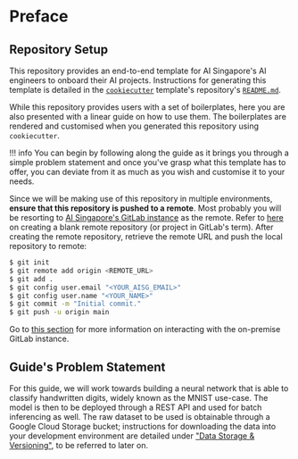 # Preface

## Repository Setup

This repository provides an end-to-end template for AI
Singapore's AI engineers to onboard their AI projects.
Instructions for generating this template is detailed in the
[`cookiecutter`](https://github.com/cookiecutter/cookiecutter)
template's repository's
[`README.md`](https://github.com/aisingapore/ml-project-cookiecutter-onprem-runai/blob/master/README.md).

While this repository provides users with a set of boilerplates,
here you are also presented with a linear guide on
how to use them. The boilerplates are rendered and customised
when you generated this repository using `cookiecutter`.

!!! info
    You can begin by following along the guide as it brings you through
    a simple problem statement and once you've grasp what this template
    has to offer, you can deviate from it as much as you wish and
    customise it to your needs.

Since we will be making use of this repository in multiple
environments, __ensure that this repository is pushed to a
remote__.
Most probably you will be resorting to
[AI Singapore's GitLab instance](https://gitlab.aisingapore.net/) as
the remote.
Refer to
[here](https://docs.gitlab.com/ee/user/project/working_with_projects.html#create-a-project)
on creating a blank remote repository (or project in GitLab's term).
After creating the remote repository, retrieve the remote URL and push
the local repository to remote:

```bash
$ git init
$ git remote add origin <REMOTE_URL>
$ git add .
$ git config user.email "<YOUR_AISG_EMAIL>"
$ git config user.name "<YOUR_NAME>"
$ git commit -m "Initial commit."
$ git push -u origin main
```

Go to [this section](./03-mlops-components-platform.md#gitlab) for more
information on interacting with the on-premise GitLab instance.

## Guide's Problem Statement

For this guide, we will work towards building a neural network that is
able to classify handwritten digits, widely known as the MNIST
use-case.
The model is then to be deployed through a REST API and used for batch
inferencing as well.
The raw dataset to be used is obtainable through a Google Cloud Storage
bucket; instructions for downloading the data into your development
environment are detailed under
["Data Storage & Versioning"](./06-data-storage-versioning.md),
to be referred to later on.
